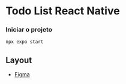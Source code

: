 # Todo List React Native

### Iniciar o projeto

```shell
npx expo start
```

## Layout

- [Figma](https://www.figma.com/design/P1GijaWgeHOdOYCHWXSQen/ToDo-List-%E2%80%A2-React-Native)

